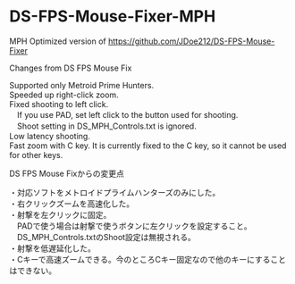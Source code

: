 # DS-FPS-Mouse-Fixer-MPH
MPH Optimized version of https://github.com/JDoe212/DS-FPS-Mouse-Fixer

Changes from DS FPS Mouse Fix

Supported only Metroid Prime Hunters.  
Speeded up right-click zoom.  
Fixed shooting to left click.  
　If you use PAD, set left click to the button used for shooting.  
　Shoot setting in DS_MPH_Controls.txt is ignored.  
Low latency shooting.  
Fast zoom with C key. It is currently fixed to the C key, so it cannot be used for other keys.  
  
DS FPS Mouse Fixからの変更点  
  
・対応ソフトをメトロイドプライムハンターズのみにした。  
・右クリックズームを高速化した。  
・射撃を左クリックに固定。  
　PADで使う場合は射撃で使うボタンに左クリックを設定すること。  
　DS_MPH_Controls.txtのShoot設定は無視される。  
・射撃を低遅延化した。  
・Cキーで高速ズームできる。今のところCキー固定なので他のキーにすることはできない。  
